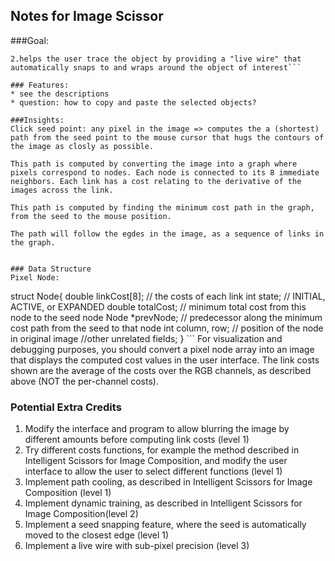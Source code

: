 ## Notes for Image Scissor

###Goal:
```1. allows a user to cut an object out of one image and paste it into another
2.helps the user trace the object by providing a "live wire" that automatically snaps to and wraps around the object of interest```

### Features:
* see the descriptions
* question: how to copy and paste the selected objects?

###Insights:
Click seed point: any pixel in the image => computes the a (shortest) path from the seed point to the mouse cursor that hugs the contours of the image as closly as possible.

This path is computed by converting the image into a graph where pixels correspond to nodes. Each node is connected to its 8 immediate neighbors. Each link has a cost relating to the derivative of the images across the link.

This path is computed by finding the minimum cost path in the graph, from the seed to the mouse position.

The path will follow the egdes in the image, as a sequence of links in the graph.


### Data Structure
Pixel Node:
```
struct Node{ 
    double linkCost[8]; // the costs of each link
    int state; // INITIAL, ACTIVE, or EXPANDED 
    double totalCost; // minimum total cost from this node to the seed node
    Node *prevNode; // predecessor along the minimum cost path from the seed to that node
    int column, row; //  position of the node in original image
    //other unrelated fields;
    }
    ```
For visualization and debugging purposes, you should convert a pixel node array into an image that displays the computed cost values in the user interface. The link costs shown are the average of the costs over the RGB channels, as described above (NOT the per-channel costs).

### Potential Extra Credits
1. Modify the interface and program to allow blurring the image by different amounts before computing link costs (level 1)
2. Try different costs functions, for example the method described in  Intelligent Scissors for Image Composition, and modify the user interface to allow the user to select different functions (level 1)
3. Implement path cooling, as described in Intelligent Scissors for Image Composition (level 1)
4. Implement dynamic training, as described in Intelligent Scissors for Image Composition(level 2)
5. Implement a seed snapping feature, where the seed is automatically moved to the closest edge (level 1)
6. Implement a live wire with sub-pixel precision (level 3)